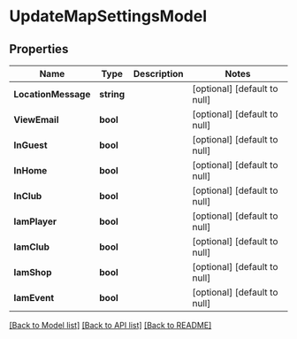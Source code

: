 # UpdateMapSettingsModel

## Properties
Name | Type | Description | Notes
------------ | ------------- | ------------- | -------------
**LocationMessage** | **string** |  | [optional] [default to null]
**ViewEmail** | **bool** |  | [optional] [default to null]
**InGuest** | **bool** |  | [optional] [default to null]
**InHome** | **bool** |  | [optional] [default to null]
**InClub** | **bool** |  | [optional] [default to null]
**IamPlayer** | **bool** |  | [optional] [default to null]
**IamClub** | **bool** |  | [optional] [default to null]
**IamShop** | **bool** |  | [optional] [default to null]
**IamEvent** | **bool** |  | [optional] [default to null]

[[Back to Model list]](../README.md#documentation-for-models) [[Back to API list]](../README.md#documentation-for-api-endpoints) [[Back to README]](../README.md)


